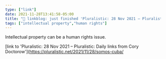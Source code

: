 ```yaml
---
type: ["link"]
date: 2021-11-28T13:41:58-05:00
title: "🔗 linkblog: just finished 'Pluralistic: 28 Nov 2021 – Pluralistic: Daily links from Cory Doctorow'"
tags: ["intellectual property","human rights"]
---
```

Intellectual property can be a human rights issue.
 
[link to 'Pluralistic: 28 Nov 2021 – Pluralistic: Daily links from Cory Doctorow'](https://pluralistic.net/2021/11/28/somos-cuba/
